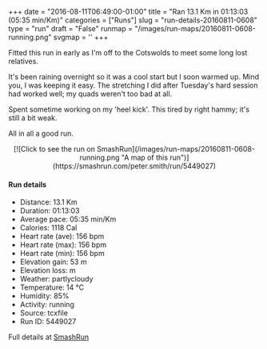 +++
date = "2016-08-11T06:49:00-01:00"
title = "Ran 13.1 Km in 01:13:03 (05:35 min/Km)"
categories = ["Runs"]
slug = "run-details-20160811-0608"
type = "run"
draft = "False"
runmap = "/images/run-maps/20160811-0608-running.png"
svgmap = '<polyline points="46 34, 47 35, 55 38, 61 40, 69 46, 73 48, 81 54, 84 55, 89 56, 92 58, 94 59, 95 59, 99 61, 100 63, 99 64, 96 67, 91 69, 82 70, 76 69, 71 69, 70 69, 69 70, 68 70, 64 72, 62 72, 59 73, 54 73, 44 69, 40 67, 39 66, 38 66, 36 64, 35 60, 33 56, 43 54, 43 54, 43 53, 41 50, 38 49, 34 45, 32 43, 25 39, 21 39, 19 38, 17 38, 14 39, 12 39, 11 38, 7 38, 2 36, 1 34, 0 30, 6 30, 9 29, 13 28, 14 29, 16 28, 17 28, 18 28, 20 28, 23 28">'
+++

Fitted this run in early as I'm off to the Cotswolds to meet some long lost relatives. 

It's been raining overnight so it was a cool start but I soon warmed up. Mind you, I was keeping it easy. The stretching I did after Tuesday's hard session had worked well; my quads weren't too bad at all. 

Spent sometime working on my 'heel kick'. This tired by right hammy; it's still a bit weak. 

All in all a good run. 

<!--more-->

<center>
[![Click to see the run on SmashRun](/images/run-maps/20160811-0608-running.png "A map of this run")](https://smashrun.com/peter.smith/run/5449027)
</center>

#### Run details

* Distance: 13.1 Km
* Duration: 01:13:03
* Average pace: 05:35 min/Km
* Calories: 1118 Cal
* Heart rate (ave): 156 bpm
* Heart rate (max): 156 bpm
* Heart rate (min): 156 bpm
* Elevation gain: 53 m
* Elevation loss:  m
* Weather: partlycloudy
* Temperature: 14 &deg;C
* Humidity: 85%
* Activity: running
* Source: tcxfile
* Run ID: 5449027

Full details at [SmashRun](https://smashrun.com/peter.smith/run/5449027)